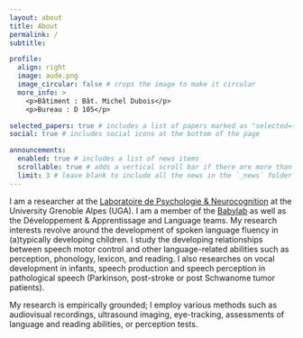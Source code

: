 ```yaml
---
layout: about
title: About
permalink: /
subtitle:

profile:
  align: right
  image: aude.png
  image_circular: false # crops the image to make it circular
  more_info: >
    <p>Bâtiment : Bât. Michel Dubois</p>
    <p>Bureau : D 105</p>

selected_papers: true # includes a list of papers marked as "selected={true}"
social: true # includes social icons at the bottom of the page

announcements:
  enabled: true # includes a list of news items
  scrollable: true # adds a vertical scroll bar if there are more than 3 news items
  limit: 3 # leave blank to include all the news in the `_news` folder
---
```


I am a researcher at the [Laboratoire de Psychologie & Neurocognition](https://lpnc.univ-grenoble-alpes.fr/fr) at the University Grenoble Alpes (UGA). I am a member of the [Babylab](https://lpnc.univ-grenoble-alpes.fr/fr/babylab) as well as the Développement & Apprentissage and Language teams.
My research interests revolve around the development of spoken language fluency in (a)typically developing children. I study the developing relationships between speech motor control and other language-related abilities such as perception, phonology, lexicon, and reading. I also researches on vocal development in infants, speech production and speech perception in pathological speech (Parkinson, post-stroke or post Schwanome tumor patients).

My research is empirically grounded; I employ various methods such as audiovisual recordings, ultrasound imaging, eye-tracking, assessments of language and reading abilities, or perception tests.

